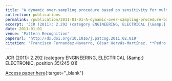 ```yaml
---
title: "A dynamic over-sampling procedure based on sensitivity for multi-class problems"
collection: publications
permalink: /publication/2011-01-01-A-dynamic-over-sampling-procedure-based-on-sensitivity-for-multi-class-problems
excerpt: 'JCR (2011): 2.292 (category ENGINEERING, ELECTRICAL {\&amp;} ELECTRONIC, position 35/245 Q1)'
date: 2011-01-01
venue: 'Pattern Recognition'
paperurl: 'http://dx.doi.org/10.1016/j.patcog.2011.02.019'
citation: 'Francisco Fernandez-Navarro, César Hervás-Martínez, **Pedro Antonio Gutiérrez, **, &quot;A dynamic over-sampling procedure based on sensitivity for multi-class problems.&quot; Pattern Recognition, Vol. 44, 2011, pp.1821–1833.'
---
```

JCR (2011): 2.292 (category ENGINEERING, ELECTRICAL {\&amp;} ELECTRONIC, position 35/245 Q1)

[Access paper here](http://dx.doi.org/10.1016/j.patcog.2011.02.019){:target="_blank"}
